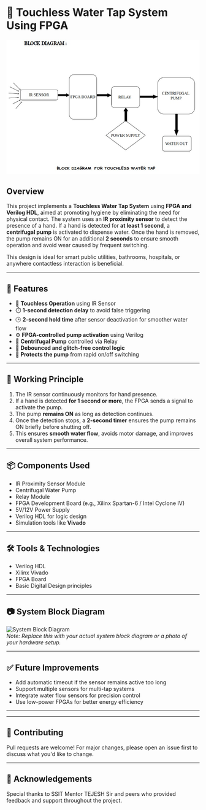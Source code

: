 # 🚰 Touchless Water Tap System Using FPGA

![Touchless Water Tap Block Diagram](waveforms_and_schematic_images/BLOCK_DIAGRAM_TOUCHLESS_WATER_TAP.jpeg) <!-- Replace with actual image path -->

## Overview

This project implements a **Touchless Water Tap System** using **FPGA and Verilog HDL**, aimed at promoting hygiene by eliminating the need for physical contact. The system uses an **IR proximity sensor** to detect the presence of a hand. If a hand is detected for **at least 1 second**, a **centrifugal pump** is activated to dispense water. Once the hand is removed, the pump remains ON for an additional **2 seconds** to ensure smooth operation and avoid wear caused by frequent switching.

This design is ideal for smart public utilities, bathrooms, hospitals, or anywhere contactless interaction is beneficial.

---

## 🔧 Features

- 🚫 **Touchless Operation** using IR Sensor  
- ⏱️ **1-second detection delay** to avoid false triggering  
- 🕒 **2-second hold time** after sensor deactivation for smoother water flow  
- ⚙️ **FPGA-controlled pump activation** using Verilog  
- 🔌 **Centrifugal Pump** controlled via Relay  
- 🔄 **Debounced and glitch-free control logic**  
- 🔐 **Protects the pump** from rapid on/off switching  

---

## 🧠 Working Principle

1. The IR sensor continuously monitors for hand presence.
2. If a hand is detected **for 1 second or more**, the FPGA sends a signal to activate the pump.
3. The pump **remains ON** as long as detection continues.
4. Once the detection stops, a **2-second timer** ensures the pump remains ON briefly before shutting off.
5. This ensures **smooth water flow**, avoids motor damage, and improves overall system performance.

---

## 📦 Components Used

- IR Proximity Sensor Module  
- Centrifugal Water Pump  
- Relay Module   
- FPGA Development Board (e.g., Xilinx Spartan-6 / Intel Cyclone IV)  
- 5V/12V Power Supply  
- Verilog HDL for logic design  
- Simulation tools like **Vivado**

---

## 🛠️ Tools & Technologies

- Verilog HDL  
- Xilinx Vivado  
- FPGA Board  
- Basic Digital Design principles  

---

## 📷 System Block Diagram

![System Block Diagram](images/block_diagram.png)  
*Note: Replace this with your actual system block diagram or a photo of your hardware setup.*

---

## ✅ Future Improvements

- Add automatic timeout if the sensor remains active too long  
- Support multiple sensors for multi-tap systems  
- Integrate water flow sensors for precision control  
- Use low-power FPGAs for better energy efficiency  

---

---

## 🤝 Contributing

Pull requests are welcome! For major changes, please open an issue first to discuss what you'd like to change.

---



## 🙌 Acknowledgements

Special thanks to SSIT Mentor TEJESH Sir and peers who provided feedback and support throughout the project.



